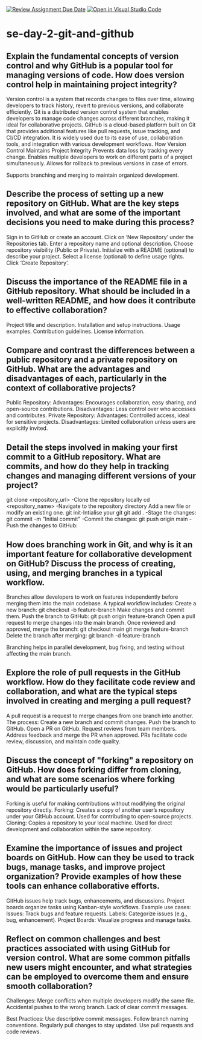 [![Review Assignment Due Date](https://classroom.github.com/assets/deadline-readme-button-22041afd0340ce965d47ae6ef1cefeee28c7c493a6346c4f15d667ab976d596c.svg)](https://classroom.github.com/a/8wgCKhpZ)
[![Open in Visual Studio Code](https://classroom.github.com/assets/open-in-vscode-2e0aaae1b6195c2367325f4f02e2d04e9abb55f0b24a779b69b11b9e10269abc.svg)](https://classroom.github.com/online_ide?assignment_repo_id=18398340&assignment_repo_type=AssignmentRepo)
# se-day-2-git-and-github
## Explain the fundamental concepts of version control and why GitHub is a popular tool for managing versions of code. How does version control help in maintaining project integrity?
Version control is a system that records changes to files over time, allowing developers to track history, revert to previous versions, and collaborate efficiently. Git is a distributed version control system that enables developers to manage code changes across different branches, making it ideal for collaborative projects.
GitHub is a cloud-based platform built on Git that provides additional features like pull requests, issue tracking, and CI/CD integration. It is widely used due to its ease of use, collaboration tools, and integration with various development workflows.
How Version Control Maintains Project Integrity
Prevents data loss by tracking every change.
Enables multiple developers to work on different parts of a project simultaneously.
Allows for rollback to previous versions in case of errors.

Supports branching and merging to maintain organized development.
## Describe the process of setting up a new repository on GitHub. What are the key steps involved, and what are some of the important decisions you need to make during this process?
Sign in to GitHub or create an account.
Click on ‘New Repository’ under the Repositories tab.
Enter a repository name and optional description.
Choose repository visibility (Public or Private).
Initialize with a README (optional) to describe your project.
Select a license (optional) to define usage rights.
Click ‘Create Repository’.

## Discuss the importance of the README file in a GitHub repository. What should be included in a well-written README, and how does it contribute to effective collaboration?
Project title and description.
Installation and setup instructions.
Usage examples.
Contribution guidelines.
License information.

## Compare and contrast the differences between a public repository and a private repository on GitHub. What are the advantages and disadvantages of each, particularly in the context of collaborative projects?
Public Repository:
Advantages: Encourages collaboration, easy sharing, and open-source contributions.
Disadvantages: Less control over who accesses and contributes.
Private Repository:
Advantages: Controlled access, ideal for sensitive projects.
Disadvantages: Limited collaboration unless users are explicitly invited.

## Detail the steps involved in making your first commit to a GitHub repository. What are commits, and how do they help in tracking changes and managing different versions of your project?
git clone <repository_url> -Clone the repository locally
cd <repository_name>  -Navigate to the repository directory
Add a new file or modify an existing one.
git init-Intialise your git
git add . -Stage the changes:
git commit -m "Initial commit" -Commit the changes:
git push origin main -Push the changes to GitHub:

## How does branching work in Git, and why is it an important feature for collaborative development on GitHub? Discuss the process of creating, using, and merging branches in a typical workflow.
Branches allow developers to work on features independently before merging them into the main codebase. A typical workflow includes:
Create a new branch:
git checkout -b feature-branch
Make changes and commit them.
Push the branch to GitHub:
git push origin feature-branch
Open a pull request to merge changes into the main branch.
Once reviewed and approved, merge the branch:
git checkout main
git merge feature-branch
Delete the branch after merging:
git branch -d feature-branch

Branching helps in parallel development, bug fixing, and testing without affecting the main branch.

## Explore the role of pull requests in the GitHub workflow. How do they facilitate code review and collaboration, and what are the typical steps involved in creating and merging a pull request?
A pull request  is a request to merge changes from one branch into another. The process:
Create a new branch and commit changes.
Push the branch to GitHub.
Open a PR on GitHub.
Request reviews from team members.
Address feedback and merge the PR when approved.
PRs facilitate code review, discussion, and maintain code quality.

## Discuss the concept of "forking" a repository on GitHub. How does forking differ from cloning, and what are some scenarios where forking would be particularly useful?
Forking is useful for making contributions without modifying the original repository directly.
Forking: Creates a copy of another user’s repository under your GitHub account. Used for contributing to open-source projects.
Cloning: Copies a repository to your local machine. Used for direct development and collaboration within the same repository.


## Examine the importance of issues and project boards on GitHub. How can they be used to track bugs, manage tasks, and improve project organization? Provide examples of how these tools can enhance collaborative efforts.
GitHub issues help track bugs, enhancements, and discussions. Project boards organize tasks using Kanban-style workflows.
Example use cases:
Issues: Track bugs and feature requests.
Labels: Categorize issues (e.g., bug, enhancement).
Project Boards: Visualize progress and manage tasks.

## Reflect on common challenges and best practices associated with using GitHub for version control. What are some common pitfalls new users might encounter, and what strategies can be employed to overcome them and ensure smooth collaboration?
Challenges:
Merge conflicts when multiple developers modify the same file.
Accidental pushes to the wrong branch.
Lack of clear commit messages.

Best Practices:
Use descriptive commit messages.
Follow branch naming conventions.
Regularly pull changes to stay updated.
Use pull requests and code reviews.
